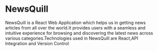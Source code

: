 # NewsQuill
NewsQuill is a React Web Application which helps us in getting news articles from all over the world.It provides users with a seamless and intuitive experience for browsing and discovering the latest news across various categories.Technologies used in NewsQuill are React,API Integration and Version Control
